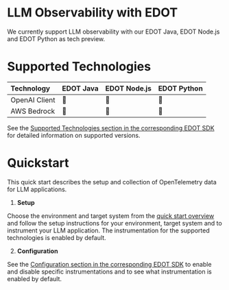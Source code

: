 # LLM Observability with EDOT

We currently support LLM observability with our EDOT Java, EDOT Node.js and EDOT Python as tech preview.

# Supported Technologies

| Technology | EDOT Java | EDOT Node.js | EDOT Python |
|:---------|:---------|:---------|:---------|
| OpenAI Client | :red_circle: | :red_circle: | :red_circle: |
| AWS Bedrock | :red_circle: | :red_circle: | :red_circle: |

See the [Supported Technologies section in the corresponding EDOT SDK](../../_edot-sdks/index.md) for detailed information on supported versions.

# Quickstart

This quick start describes the setup and collection of OpenTelemetry data for LLM applications.

1. **Setup**

Choose the environment and target system from the [quick start overview](../../quickstart/index.md) and follow the setup instructions for your environment, target system and to instrument your LLM application. The instrumentation for the supported technologies is enabled by default.

2. **Configuration**

See the [Configuration section in the corresponding EDOT SDK](../../_edot-sdks/index.md) to enable and disable specific instrumentations and to see what instrumentation is enabled by default.